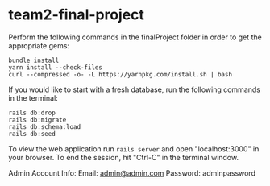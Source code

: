 # team2-final-project
Perform the following commands in the finalProject folder in order to get the appropriate gems:

```
bundle install
yarn install --check-files
curl --compressed -o- -L https://yarnpkg.com/install.sh | bash
```


If you would like to start with a fresh database, run the following commands in the terminal:
```
rails db:drop
rails db:migrate
rails db:schema:load
rails db:seed
```


To view the web application run `rails server` and open "localhost:3000" in your browser. To end the session, hit "Ctrl-C" in the terminal window.

Admin Account Info:
Email: admin@admin.com
Password: adminpassword
